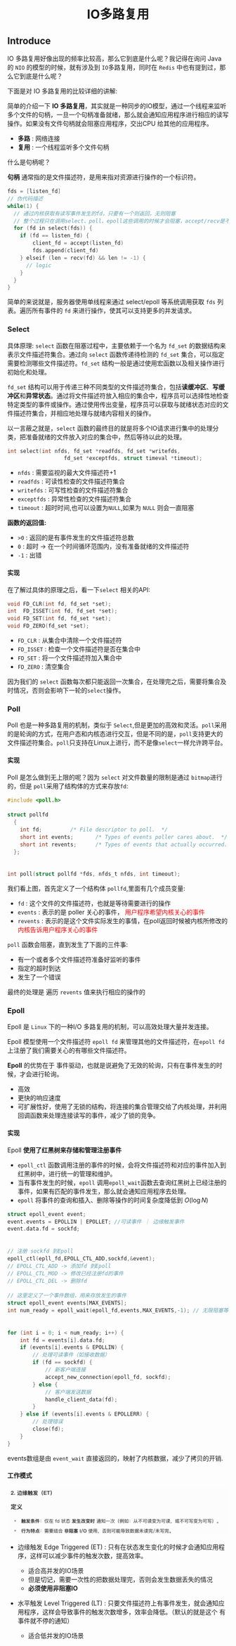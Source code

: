 # <center>IO多路复用</center>

## Introduce

IO 多路复用好像出现的频率比较高，那么它到底是什么呢？我记得在询问 Java 的 `NIO` 的模型的时候，就有涉及到 `IO`多路复用，同时在 `Redis` 中也有提到过，那么它到底是什么呢？

下面是对 IO 多路复用的比较详细的讲解:

简单的介绍一下 **IO 多路复用**，其实就是一种同步的IO模型，通过一个线程来监听多个文件的句柄，一旦一个句柄准备就绪，那么就会通知应用程序进行相应的读写操作。如果没有文件句柄就会阻塞应用程序，交出CPU 给其他的应用程序。 

- **多路** : 网络连接
- **复用** : 一个线程监听多个文件句柄

什么是句柄呢？

**句柄** 通常指的是文件描述符，是用来指对资源进行操作的一个标识符。

```c
fds = [listen_fd]
// 伪代码描述
while(1) {
  // 通过内核获取有读写事件发生的fd，只要有一个则返回，无则阻塞
  // 整个过程只在调用select、poll、epoll这些调用的时候才会阻塞，accept/recv是不会阻塞
  for (fd in select(fds)) {
    if (fd == listen_fd) {
        client_fd = accept(listen_fd)
        fds.append(client_fd)
    } elseif (len = recv(fd) && len != -1) { 
      // logic
    }
  }  
}
```

简单的来说就是，服务器使用单线程来通过 select/epoll 等系统调用获取 `fds` 列表。遍历所有事件的 `fd` 来进行操作，使其可以支持更多的并发请求。

### Select

具体原理: `select` 函数在阻塞过程中，主要依赖于一个名为 `fd_set` 的数据结构来表示文件描述符集合。通过向 `select` 函数传递待检测的 `fd_set` 集合，可以指定需要检测哪些文件描述符。`fd_set` 结构一般是通过使用宏函数以及相关操作进行初始化和处理。

`fd_set` 结构可以用于传递三种不同类型的文件描述符集合，包括**读缓冲区**、**写缓冲区**和**异常状态**。通过将文件描述符放入相应的集合中，程序员可以选择性地检查特定类型的事件或操作。通过使用传出变量，程序员可以获取与就绪状态对应的文件描述符集合，并相应地处理与就绪内容相关的操作。

以一言蔽之就是，`select` 函数的最终目的就是将多个IO请求进行集中的处理分类，把准备就绪的文件放入对应的集合中，然后等待以此的处理。

```c
int select(int nfds, fd_set *readfds, fd_set *writefds,
                  fd_set *exceptfds, struct timeval *timeout);

```

- `nfds` : 需要监视的最大文件描述符+1
- `readfds` : 可读性检查的文件描述符集合
- `writefds` : 可写性检查的文件描述符集合
- `exceptfds` : 异常性检查的文件描述符集合
- `timeout` : 超时时间,也可以设置为`NULL`,如果为 `NULL` 则会一直阻塞

**函数的返回值:**

- `>0` : 返回的是有事件发生的文件描述符总数
- `0` : 超时 -> 在一个时间循环范围内，没有准备就绪的文件描述符
- `-1` : 出错

#### 实现
在了解过具体的原理之后，看一下`select` 相关的API:

```c
void FD_CLR(int fd, fd_set *set);
int  FD_ISSET(int fd, fd_set *set);
void FD_SET(int fd, fd_set *set);
void FD_ZERO(fd_set *set);
```

- `FD_CLR` : 从集合中清除一个文件描述符
- `FD_ISSET` : 检查一个文件描述符是否在集合中
- `FD_SET` : 将一个文件描述符加入集合中
- `FD_ZERO` : 清空集合

因为我们的 `select` 函数每次都只能返回一次集合，在处理完之后，需要将集合及时情况，否则会影响下一轮的`select`操作。



### Poll
Poll 也是一种多路复用的机制，类似于 `Select`,但是更加的高效和灵活。`poll`采用的是轮询的方式，在用户态和内核态进行交互，但是不同的是，`poll`支持更大的文件描述符集合。`poll`只支持在Linux上进行，而不是像`select`一样允许跨平台。

#### 实现

Poll 是怎么做到无上限的呢？因为 `select` 对文件数量的限制是通过 `bitmap`进行的，但是 `poll`采用了结构体的方式来存放`fd`:

```c
#include <poll.h>
 
struct pollfd
  {
    int fd;			/* File descriptor to poll.  */
    short int events;		/* Types of events poller cares about.  */
    short int revents;		/* Types of events that actually occurred.  */
  };
 
 
int poll(struct pollfd *fds, nfds_t nfds, int timeout);
```

我们看上图，首先定义了一个结构体 `pollfd`,里面有几个成员变量:

- `fd` : 这个文件的文件描述符，也就是等待需要进行的操作
- `events` : 表示的是 poller 关心的事件， <span style = "color:red">用户程序希望内核关心的事件</span>
- `revents` : 表示的是这个文件实际发生的事情，在poll返回时候被内核所修改的<span style = "color:red">内核告诉用户程序关心的事件</span>

`poll` 函数会阻塞，直到发生了下面的三件事:

- 有一个或者多个文件描述符准备好监听的事件
- 指定的超时到达
- 发生了一个错误

最终的处理是 遍历 `revents` 值来执行相应的操作的


### Epoll 

Epoll 是 `Linux` 下的一种I/O 多路复用的机制，可以高效处理大量并发连接。

Epoll 模型使用一个文件描述符 `epoll fd` 来管理其他的文件描述符，在`epoll fd`上注册了我们需要关心的有哪些文件描述符。


**Epoll** 的优势在于 事件驱动，也就是说避免了无效的轮询，只有在事件发生的时候，才会进行轮询。


- 高效
- 更快的响应速度
- 可扩展性好，使用了无锁的结构，将连接的集合管理交给了内核处理，并利用回调函数来处理连接读写的事件，减少了锁的竞争。




#### 实现
Epoll **使用了红黑树来存储和管理注册事件**

- `epoll_ctl` 函数调用注册的事件的时候，会将文件描述符和对应的事件加入到红黑树中，进行统一的管理和维护。
- 当有事件发生的时候，`epoll` 调用`epoll_wait`函数去查询红黑树上已经注册的事件，如果有匹配的事件发生，那么就会通知应用程序去处理。
- `epoll` 将事件的查询和插入、删除等操作的时间复杂度降低到 $O(\log N)$


```c
struct epoll_event event;
event.events = EPOLLIN | EPOLLET; //可读事件 ｜ 边缘触发事件
event.data.fd = sockfd;


// 注册 sockfd 到Epoll
epoll_ctl(epll_fd,EPOLL_CTL_ADD,sockfd,&event);
// EPOLL_CTL_ADD -> 添加fd 到Epoll
// EPOLL_CTL_MOD -> 修改已经注册fd的事件
// EPOLL_CTL_DEL -> 删除fd

// 这里定义了一个事件数组，用来存放发生的事件
struct epoll_event events[MAX_EVENTS];
int num_ready = epoll_wait(epoll_fd,events,MAX_EVENTS,-1); // 无限阻塞等待事件发生


for (int i = 0; i < num_ready; i++) {
    int fd = events[i].data.fd;
    if (events[i].events & EPOLLIN) {
        // 处理可读事件（如接收数据）
        if (fd == sockfd) {
            // 新客户端连接
            accept_new_connection(epoll_fd, sockfd);
        } else {
            // 客户端发送数据
            handle_client_data(fd);
        }
    } else if (events[i].events & EPOLLERR) {
        // 处理错误
        close(fd);
    }
}

```

events数组是由 `event_wait` 直接返回的，映射了内核数据，减少了拷贝的开销.



#### 工作模式
![P1](./assets/I-p1.jpg)

- 边缘触发 Edge Triggered (ET) : 只有在状态发生变化的时候才会通知应用程序，这样可以减少事件的触发次数，提高效率。 

    - 适合高并发的IO场景
    - 但是切记，需要一次性的把数据处理完，否则会发生数据丢失的情况
    - **必须使用非阻塞IO**

- 水平触发 Level Triggered (LT) : 只要文件描述符上有事件发生，就会通知应用程序，这样会导致事件的触发次数增多，效率会降低。（默认的就是这个 有事件就不停的通知）

    - 适合低并发的IO场景